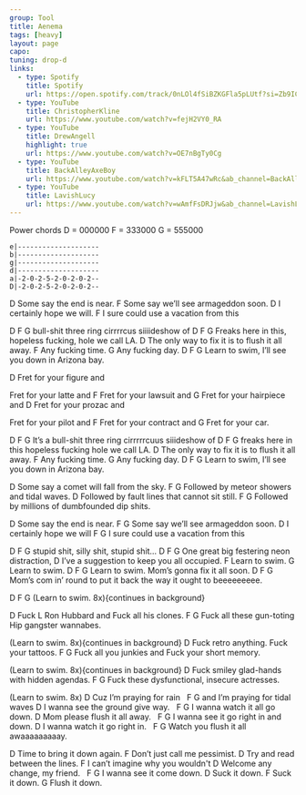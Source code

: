 ```yaml
---
group: Tool
title: Aenema
tags: [heavy]
layout: page
capo: 
tuning: drop-d
links: 
  - type: Spotify
    title: Spotify
    url: https://open.spotify.com/track/0nLOl4fSiBZKGFla5pLUtf?si=Zb9ICtzcT6iX85Ppu7RPIQ
  - type: YouTube
    title: ChristopherKline
    url: https://www.youtube.com/watch?v=fejH2VY0_RA
  - type: YouTube
    title: DrewAngell
    highlight: true
    url: https://www.youtube.com/watch?v=OE7nBgTy0Cg
  - type: YouTube
    title: BackAlleyAxeBoy
    url: https://www.youtube.com/watch?v=kFLT5A47wRc&ab_channel=BackAlleyAxeBoy%F0%9F%8E%B8
  - type: YouTube
    title: LavishLucy
    url: https://www.youtube.com/watch?v=wAmfFsDRJjw&ab_channel=LavishLucy
---
```


Power chords
D = 000000
F = 333000
G = 555000

```chordpro
e|--------------------
b|--------------------
g|--------------------
d|--------------------
a|-2-0-2-5-2-0-2-0-2--
D|-2-0-2-5-2-0-2-0-2--
```

D
Some say the end is near.
F
Some say we’ll see armageddon soon.
D
I certainly hope we will.
F
I sure could use a vacation from this

D                    F         G
bull-shit three ring cirrrrcus siiiideshow of
D                             F                     G
Freaks here in this, hopeless fucking, hole we call LA.
D
The only way to fix it is to flush it all away.
F
Any fucking time.
G
Any fucking day.
D                                   F       G
Learn to swim, I’ll see you down in Arizona bay.

D
Fret for your figure and

Fret for your latte and
F
Fret for your lawsuit and
G
Fret for your hairpiece and
D
Fret for your prozac and

Fret for your pilot and
F
Fret for your contract and
G
Fret for your car.

D                           F            G
It’s a bull-shit three ring cirrrrrcuus siiideshow of
D                            F                    G
freaks here in this hopeless fucking hole we call LA.
D
The only way to fix it is to flush it all away.
F
Any fucking time.
G
Any fucking day.
D                                   F       G
Learn to swim, I’ll see you down in Arizona bay.

D
Some say a comet will fall from the sky.
F                              G
Followed by meteor showers and tidal waves.
D
Followed by fault lines that cannot sit still.
F                                   G
Followed by millions of dumbfounded dip shits.

D
Some say the end is near.
F                       G
Some say we’ll see armageddon soon.
D
I certainly hope we will
F                           G
I sure could use a vacation from this

D                         F         G
stupid shit, silly shit, stupid shit…
D                       F           G
One great big festering neon distraction,
D
I’ve a suggestion to keep you all occupied.
F
 Learn to swim.
G
 Learn to swim.
D                           F          G
 Learn to swim. Mom’s gonna fix it all soon.
D                             F                        G
Mom’s com in’ round to put it back the way it ought to beeeeeeeee.

D           F   G
(Learn to swim. 8x){continues in background}

D
Fuck L Ron Hubbard and Fuck all his clones.
F                                       G
Fuck all these gun-toting Hip gangster wannabes.

(Learn to swim. 8x){continues in background}
D
Fuck retro anything. Fuck your tattoos.
F                                         G
Fuck all you junkies and Fuck your short memory.

(Learn to swim. 8x){continues in background}
D
Fuck smiley glad-hands with hidden agendas.
F                                   G
Fuck these dysfunctional, insecure actresses.

(Learn to swim. 8x)
 D
Cuz I’m praying for rain
&nbsp;       F           G
and I’m praying for tidal waves
D
I wanna see the ground give way.
&nbsp;       F               G
I wanna watch it all go down.
D
Mom please flush it all away.
&nbsp;       F               G
I wanna see it go right in and down.
D
I wanna watch it go right in.
&nbsp;         F            G
Watch you flush it all awaaaaaaaaay.

D
Time to bring it down again.
F
Don’t just call me pessimist.
D
Try and read between the lines.
F
I can’t imagine why you wouldn't
D
Welcome any change, my friend.
&nbsp;       F           G
I wanna see it come down.
D
Suck it down.
F
Suck it down.
G
Flush it down.


